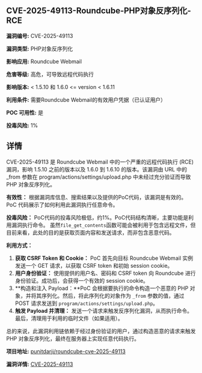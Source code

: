 ## CVE-2025-49113-Roundcube-PHP对象反序列化-RCE

**漏洞编号:** CVE-2025-49113

**漏洞类型:** PHP对象反序列化

**影响应用:** Roundcube Webmail

**危害等级:** 高危，可导致远程代码执行

**影响版本:** < 1.5.10 和 1.6.0 <= version < 1.6.11

**利用条件:** 需要Roundcube Webmail的有效用户凭据（已认证用户）

**POC 可用性:** 是

**投毒风险:** 1%

## 详情

CVE-2025-49113 是 Roundcube Webmail 中的一个严重的远程代码执行 (RCE) 漏洞，影响 1.5.10 之前的版本以及 1.6.0 到 1.6.10 的版本。该漏洞由 URL 中的 _from 参数在 program/actions/settings/upload.php 中未经过充分验证而导致 PHP 对象反序列化。

**有效性：**
根据漏洞库信息、搜索结果以及提供的PoC代码，该漏洞是有效的。PoC 代码展示了如何利用此漏洞执行任意命令。

**投毒风险：**
PoC代码的投毒风险极低，约1%。PoC代码结构清晰，主要功能是利用漏洞执行命令。 虽然`file_get_contents`函数可能会被利用于包含远程文件，但目前来看，此处的目的是获取页面内容和发送请求，而非包含恶意代码。

**利用方式：**
1.  **获取 CSRF Token 和 Cookie：** PoC 首先向目标 Roundcube Webmail 实例发送一个 GET 请求，以获取 CSRF token 和初始 session cookie。
2.  **用户身份验证：** 使用提供的用户名、密码和 CSRF token 向 Roundcube 进行身份验证。成功后，会获得一个有效的 session cookie。
3.  **构造和注入 Payload：**PoC 会根据要执行的命令构造一个恶意的 PHP 对象，并将其序列化。然后，将此序列化的对象作为 `_from` 参数的值，通过 POST 请求发送到 `program/actions/settings/upload.php`。
4.  **触发 Payload 并清理：** 发送一个请求来触发反序列化漏洞，从而执行命令。最后，清理用于利用的临时文件（如果适用）。

总的来说，此漏洞利用链依赖于经过身份验证的用户，通过构造恶意的请求来触发 PHP 对象反序列化，最终在服务器上实现任意代码执行。

**项目地址:** [punitdarji/roundcube-cve-2025-49113](https://github.com/punitdarji/roundcube-cve-2025-49113)

**漏洞详情:** [CVE-2025-49113](https://nvd.nist.gov/vuln/detail/CVE-2025-49113)